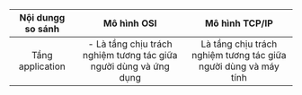 |Nội dungg so sánh|Mô hình OSI|Mô hình TCP/IP|
|:---------------:|:---------:|:------------:|
|Tầng application|- Là tầng chịu trách nghiệm tương tác giữa người dùng và ứng dụng |Là tầng chịu trách nghiệm tương tác giữa người dùng và máy tính